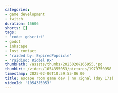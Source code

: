```yaml
---
categories:
- game development
- twitch
duration: 15606
shorts: []
tags:
- 'code: gdscript'
- godot
- inkscape
- lost contact
- 'raided by: ExpiredPopsicle'
- 'raiding: Riddel_Rx'
thumbPath: /assets/thumbs/20250206165955.jpg
thumbUri: /videos/1054355053/pictures/1979750958
timestamp: 2025-02-06T10:59:55-06:00
title: escape room game dev | no signal (day 171)
videoId: '1054355053'
---
```


